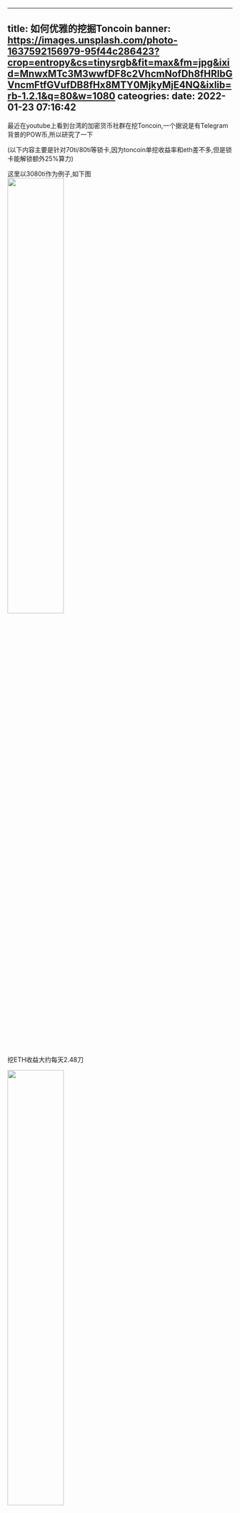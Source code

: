 
---
title: 如何优雅的挖掘Toncoin
banner: https://images.unsplash.com/photo-1637592156979-95f44c286423?crop=entropy&cs=tinysrgb&fit=max&fm=jpg&ixid=MnwxMTc3M3wwfDF8c2VhcmNofDh8fHRlbGVncmFtfGVufDB8fHx8MTY0MjkyMjE4NQ&ixlib=rb-1.2.1&q=80&w=1080
cateogries: 
date: 2022-01-23 07:16:42
---
<!--kg-card-begin: markdown--><p>最近在youtube上看到台湾的加密货币社群在挖Toncoin,一个据说是有Telegram背景的POW币,所以研究了一下</p>
<p>(以下内容主要是针对70ti/80ti等锁卡,因为toncoin单挖收益率和eth差不多,但是锁卡能解锁额外25%算力)</p>
<p>这里以3080ti作为例子,如下图<br>
<img style="width:50%" src="/images/2022/01/WX20220123-145020@2x.png"></p>
<p>挖ETH收益大约每天2.48刀</p>
<img style="width:50%" src="/images/2022/01/WX20220123-145044@2x.png">
<p>挖TON收益大约3.11刀,高下立判</p>
<p>以下简略介绍如何挖TON coin(还没有研究超频)</p>
<p>首先打开项目网站</p>
<p><a href="https://ton.org/wallets">TON coin 钱包</a></p>
<img style="width:50%" src="/images/2022/01/WX20220123-145953@2x.png">
<p>因为挖卖提,所以没啥必要下载,直接使用web钱包</p>
<p>按照网页指导创建钱包且保存助记词后,在页面选择receive即可看到自己的钱包地址</p>
<img style="width:50%" src="/images/2022/01/recveive.png">
<p>接下来链接矿池</p>
<p><a href="https://tonwhales.com/docs/miners/danila">TON coin矿池</a></p>
<img style="width:50%" src="/images/2022/01/pool.png">
<p>如图,我们可以找个win测试平台直接下载挖矿脚本</p>
<p>解压后文件夹中会有两个文件,选择编辑run那个脚本(使用文本编辑器)</p>
<img style="width:50%" src="/images/2022/01/folder.png">
<p>将其中地址改为你刚才生成的地址即可保存退出</p>
<img style="width:50%" src="/images/2022/01/shell.png">
<p>最后,可以在官方矿池里看到算力了</p>
<p><a href="https://tonwhales.com/mining/stats/EQACfbsKjoWoKGaqYgYjl4imcJ3RqCczEYEVYDPZrAmj9Uuo">官方矿池算力</a></p>
<p>未完待续</p>
<!--kg-card-end: markdown-->
    